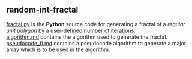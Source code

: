 ## random-int-fractal

[fractal.py](https://github.com/vector119/random-int-fractal/blob/main/fractal.py) is the **Python** source code for generating a fractal of a _regular unit polygon_ by a user-defined number of iterations.  
[algorithm.md](https://github.com/vector119/random-int-fractal/blob/main/algorithm.md) contains the algorithm used to generate the fractal.  
[pseudocode_fl.md](https://github.com/vector119/random-int-fractal/blob/main/pseudocode_fl.md) contains a pseudocode algorithm to generate a major array which is to be used in the algorithm.
